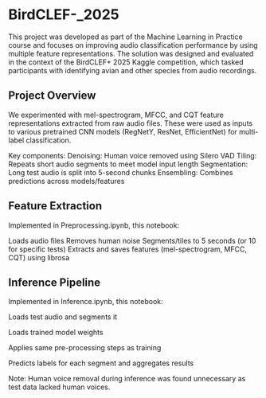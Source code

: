 # BirdCLEF-_2025

This project was developed as part of the Machine Learning in Practice course and focuses on improving audio classification performance by using multiple feature representations. The solution was designed and evaluated in the context of the BirdCLEF+ 2025 Kaggle competition, which tasked participants with identifying avian and other species from audio recordings.


## Project Overview
We experimented with mel-spectrogram, MFCC, and CQT feature representations extracted from raw audio files. These were used as inputs to various pretrained CNN models (RegNetY, ResNet, EfficientNet) for multi-label classification.

Key components:
Denoising: Human voice removed using Silero VAD
Tiling: Repeats short audio segments to meet model input length
Segmentation: Long test audio is split into 5-second chunks
Ensembling: Combines predictions across models/features


## Feature Extraction
Implemented in Preprocessing.ipynb, this notebook:

Loads audio files
Removes human noise
Segments/tiles to 5 seconds (or 10 for specific tests)
Extracts and saves features (mel-spectrogram, MFCC, CQT) using librosa


## Inference Pipeline
Implemented in Inference.ipynb, this notebook:

Loads test audio and segments it

Loads trained model weights

Applies same pre-processing steps as training

Predicts labels for each segment and aggregates results

Note: Human voice removal during inference was found unnecessary as test data lacked human voices.
